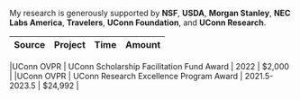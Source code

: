My research is generously supported by **NSF**, **USDA**, **Morgan Stanley**, **NEC Labs America**, **Travelers**, **UConn Foundation**, and **UConn Research**.

| Source |Project | Time |Amount |
| --------------------| --------------------------------------------- |-------|-------|

|UConn OVPR | UConn Scholarship Facilitation Fund Award | 2022 | $2,000 |
|UConn OVPR | UConn Research Excellence Program Award | 2021.5-2023.5 | $24,992 |
